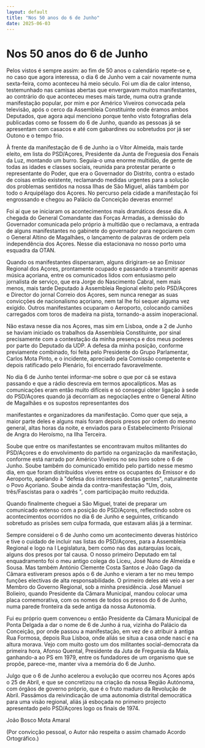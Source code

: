 ```yaml
---
layout: default
title: "Nos 50 anos do 6 de Junho"
date: 2025-06-03
---
```

# Nos 50 anos do 6 de Junho

Pelos vistos é sempre assim: ao fim de 50 anos o calendário repete-se e, no caso que agora interessa, o dia 6 de Junho vem a cair novamente numa sexta-feira, como aconteceu há meio século. Foi um dia de calor intenso, testemunhado nas camisas abertas que envergavam muitos manifestantes, ao contrário do que aconteceu meses mais tarde, numa outra grande manifestação popular, por mim e por Américo Viveiros convocada pela televisão, após o cerco da Assembleia Constituinte onde éramos ambos Deputados, que agora aqui menciono porque tenho visto fotografias dela publicadas como se fossem do 6 de Junho, quando as pessoas já se apresentam com casacos e até com gabardines ou sobretudos por já ser Outono e o tempo frio.

À frente da manifestação de 6 de Junho ia o Vítor Almeida, mais tarde eleito, em lista do PSD/Açores, Presidente da Junta de Freguesia dos Fenais da Luz, montando um burro. Seguia-o uma enorme multidão, de gente de todas as idades e classes sociais, reunida para protestar perante o representante do Poder, que era o Governador do Distrito, contra o estado de coisas então existente, reclamando medidas urgentes para a solução dos problemas sentidos na nossa Ilhas de São Miguel, aliás também por todo o Arquipélago dos Açores. No percurso pela cidade a manifestação foi engrossando e chegou ao Palácio da Conceição deveras enorme!

Foi aí que se iniciaram os acontecimentos mais dramáticos desse dia. A chegada do General Comandante das Forças Armadas, a demissão do Governador comunicada pelo próprio à multidão que o reclamava, a entrada de alguns manifestantes no gabinete do governador para negociarem com o General Altino de Magalhães, o lançamento de palavras de ordem pela independência dos Açores. Nesse dia estacionava no nosso porto uma esquadra da OTAN.

Quando os manifestantes dispersaram, alguns dirigiram-se ao Emissor Regional dos Açores, prontamente ocupado e passando a transmitir apenas música açoriana, entre os comunicados lidos com entusiasmo pelo jornalista de serviço, que era Jorge do Nascimento Cabral, nem mais menos, mais tarde Deputado à Assembleia Regional eleito pelo PSD/Açores e Director do jornal Correio dos Açores, sem nunca renegar as suas convicções de nacionalismo açoriano, nem tal lhe foi sequer alguma vez exigido. Outros manifestantes ocuparam o Aeroporto, colocando camiões carregados com toros de madeira na pista, tornando-a assim inoperacional.

Não estava nesse dia nos Açores, mas sim em Lisboa, onde a 2 de Junho se haviam iniciado os trabalhos da Assembleia Constituinte, por sinal precisamente com a contestação da minha presença e dos meus poderes por parte do Deputado da UDP. A defesa da minha posição, conforme previamente combinado, foi feita pelo Presidente do Grupo Parlamentar, Carlos Mota Pinto, e o incidente, apreciado pela Comissão competente e depois ratificado pelo Plenário, foi encerrado favoravelmente.

No dia 6 de Junho tentei informar-me sobre o que por cá se estava passando e que a rádio descrevia em termos apocalípticos. Mas as comunicações eram então muito difíceis e só consegui obter ligação à sede do PSD/Açores quando já decorriam as negociações entre o General Altino de Magalhães e os supostos representantes dos

manifestantes e organizadores da manifestação. Como quer que seja, a maior parte deles e alguns mais foram depois presos por ordem do mesmo general, altas horas da noite, e enviados para o Estabelecimento Prisional de Angra do Heroísmo, na Ilha Terceira.

Soube que entre os manifestantes se encontravam muitos militantes do PSD/Açores e do envolvimento do partido na organização da manifestação, conforme está narrado por Américo Viveiros no seu livro sobre o 6 de Junho. Soube também do comunicado emitido pelo partido nesse mesmo dia, em que foram distribuídos víveres entre os ocupantes do Emissor e do Aeroporto, apelando à "defesa dos interesses destas gentes", naturalmente o Povo Açoriano. Soube ainda da contra-manifestação "Um, dois, três/Fascistas para o xadrês ", com participação muito reduzida.

Quando finalmente cheguei a São Miguel, tratei de preparar um comunicado extenso com a posição do PSD/Açores, reflectindo sobre os acontecimentos ocorridos no dia 6 de Junho e seguintes, criticando sobretudo as prisões sem culpa formada, que estavam aliás já a terminar.

Sempre considerei o 6 de Junho como um acontecimento deveras histórico e tive o cuidado de incluir nas listas do PSD/Açores, para a Assembleia Regional e logo na I Legislatura, bem como nas das autarquias locais, alguns dos presos por tal causa. O nosso primeiro Deputado em tal enquadramento foi o meu antigo colega do Liceu, José Nuno de Almeida e Sousa. Mas também António Clemente Costa Santos e João Gago da Câmara estiveram presos após o 6 de Junho e vieram a ter no meu tempo funções electivas de alta responsabilidade. O primeiro deles até veio a ser Membro do Governo Regional, sob a minha presidência. José Manuel Bolieiro, quando Presidente da Câmara Municipal, mandou colocar uma placa comemorativa, com os nomes de todos os presos do 6 de Junho, numa parede fronteira da sede antiga da nossa Autonomia.

Fui eu próprio quem convenceu o então Presidente da Câmara Municipal de Ponta Delgada a dar o nome de 6 de Junho á rua, vizinha do Palácio da Conceição, por onde passou a manifestação, em vez de o atribuir à antiga Rua Formosa, depois Rua Lisboa, onde aliás se situa a casa onde nasci e na altura morava. Vejo com muito gosto um dos militantes social-democrata da primeira hora, Afonso Quental, Presidente da Juta de Freguesia da Maia, ganhando-a ao PS em 1979, entre os fundadores de um organismo que se propõe, parece-me, manter viva a memória do 6 de Junho.

Julgo que o 6 de Junho acelerou a evolução que ocorreu nos Açores após o 25 de Abril, e que se concretizou na criação da nossa Região Autónoma, com órgãos de governo próprio, que é o fruto maduro da Revolução de Abril. Passámos da reivindicação de uma autonomia distrital democrática para uma visão regional, aliás já esboçada no primeiro projecto apresentado pelo PSD/Açores logo os finais de 1974.

João Bosco Mota Amaral

(Por convicção pessoal, o Autor não respeita o assim chamado Acordo Ortográfico.)
